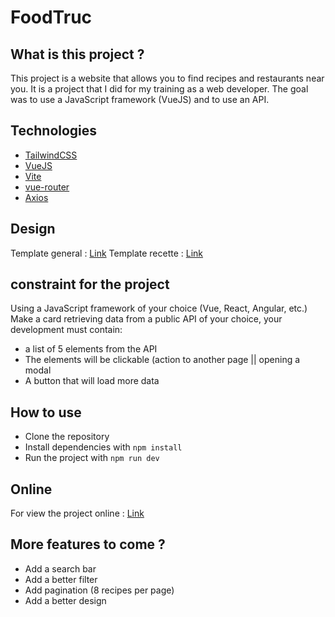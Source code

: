 # FoodTruc

## What is this project ?

This project is a website that allows you to find recipes and restaurants near you. It is a project that I did for my training as a web developer. The goal was to use a JavaScript framework (VueJS) and to use an API.

## Technologies

* [TailwindCSS](https://tailwindcss.com/)
* [VueJS](https://vuejs.org/)
* [Vite](https://vitejs.dev/)
* [vue-router](https://router.vuejs.org/)
* [Axios](https://axios-http.com/docs/intro)

## Design

Template general : [Link](https://tailwindcomponents.com/component/sopping-cart)
Template recette : [Link](https://tailwindcomponents.com/component/card-feature)

## constraint for the project

Using a JavaScript framework of your choice (Vue, React, Angular, etc.)
Make a card retrieving data from a public API of your choice, your development must contain:
* a list of 5 elements from the API
* The elements will be clickable (action to another page || opening a modal
* A button that will load more data

## How to use

* Clone the repository
* Install dependencies with `npm install`
* Run the project with `npm run dev`

## Online

For view the project online : [Link](https://foodtruc.netlify.app/)

## More features to come ?

* Add a search bar
* Add a better filter
* Add pagination (8 recipes per page)
* Add a better design